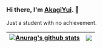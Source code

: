 ### Hi there, I'm [AkagiYui](httpsL//akagiyui.com). 👋

Just a student with no achievement.

| <a href="https://github.com/AkagiYui"><img align="center" src="https://github-readme-stats.vercel.app/api?username=AkagiYui&theme=buefy&show_icons=true&include_all_commits=true&hide_border=true&a" alt="Anurag's github stats" /></a> | <a href="https://github.com/AkagiYui"><img align="center" src="https://github-readme-stats.vercel.app/api/top-langs/?username=AkagiYui&layout=compact&theme=buefy&hide_border=true" /></a> |
| ------------- | ------------- |


<!--
[![AkagiYui's github stats](https://github-readme-stats.vercel.app/api?username=AkagiYui&theme=default&show_icons=true&bg_color=30,11998e,44b984&title_color=fff&text_color=fff&icon_color=ffffff&include_all_commits=true&locale=cn)](https://github.com/AkagiYui)

[![Top Langs](https://github-readme-stats.vercel.app/api/top-langs/?username=AkagiYui&layout=compact)](https://github.com/AkagiYui)

**AkagiYui/AkagiYui** is a ✨ _special_ ✨ repository because its `README.md` (this file) appears on your GitHub profile.

Here are some ideas to get you started:

- 🔭 I’m currently working on ...
- 🌱 I’m currently learning ...
- 👯 I’m looking to collaborate on ...
- 🤔 I’m looking for help with ...
- 💬 Ask me about ...
- 📫 How to reach me: ...
- 😄 Pronouns: ...
- ⚡ Fun fact: ...
-->
